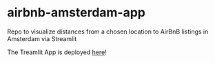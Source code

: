 # airbnb-amsterdam-app
Repo to visualize distances from a chosen location to AirBnB listings in Amsterdam via Streamlit

The Treamlit App is deployed [here](https://ivan-mihailov-airbnb-amsterdam-app-streamlit-app-9t7p4d.streamlit.app/)!
